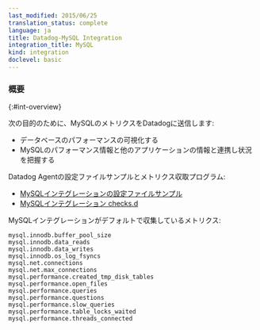 ```yaml
---
last_modified: 2015/06/25
translation_status: complete
language: ja
title: Datadog-MySQL Integration
integration_title: MySQL
kind: integration
doclevel: basic
---
```


<!-- ### Overview
{:#int-overview} -->

### 概要
{:#int-overview}


<!-- Connect MySQL to Datadog in order to:

- Visualize your database performance
- Correlate the performance of MySQL with the rest of your applications -->

次の目的のために、MySQLのメトリクスをDatadogに送信します:

- データベースのパフォーマンスの可視化する
- MySQLのパフォーマンス情報と他のアプリケーションの情報と連携し状況を把握する

<!-- From the open-source Agent:

* [Example](https://github.com/DataDog/dd-agent/blob/master/conf.d/mysql.yaml.example)
* [MySQL checks.d](https://github.com/DataDog/dd-agent/blob/master/checks.d/mysql.py)

The following metrics are collected by default with the MySQL integration:

    mysql.innodb.buffer_pool_size
    mysql.innodb.data_reads
    mysql.innodb.data_writes
    mysql.innodb.os_log_fsyncs
    mysql.net.connections
    mysql.net.max_connections
    mysql.performance.created_tmp_disk_tables
    mysql.performance.open_files
    mysql.performance.queries
    mysql.performance.questions
    mysql.performance.slow_queries
    mysql.performance.table_locks_waited
    mysql.performance.threads_connected -->

Datadog Agentの設定ファイルサンプルとメトリクス収取プログラム:

* [MySQLインテグレーションの設定ファイルサンプル](https://github.com/DataDog/dd-agent/blob/master/conf.d/mysql.yaml.example)
* [MySQLインテグレーション checks.d](https://github.com/DataDog/dd-agent/blob/master/checks.d/mysql.py)

MySQLインテグレーションがデフォルトで収集しているメトリクス:

    mysql.innodb.buffer_pool_size
    mysql.innodb.data_reads
    mysql.innodb.data_writes
    mysql.innodb.os_log_fsyncs
    mysql.net.connections
    mysql.net.max_connections
    mysql.performance.created_tmp_disk_tables
    mysql.performance.open_files
    mysql.performance.queries
    mysql.performance.questions
    mysql.performance.slow_queries
    mysql.performance.table_locks_waited
    mysql.performance.threads_connected
